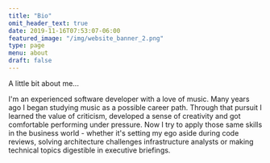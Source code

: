 ```yaml
---
title: "Bio"
omit_header_text: true
date: 2019-11-16T07:53:07-06:00
featured_image: "/img/website_banner_2.png"
type: page
menu: about
draft: false
---
```


A little bit about me...

I'm an experienced software developer with a love of music. Many years ago I began studying music as a possible career path. Through that pursuit I learned  the value of criticism, developed a sense of creativity and got comfortable performing under pressure. Now I try to apply those same skills in the business world - whether it's setting my ego aside during code reviews, solving architecture challenges infrastructure analysts or making technical topics digestible in executive briefings.

